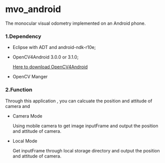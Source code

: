 # mvo_android
The monocular visual odometry implemented on an Android phone.
### 1.Dependency
* Eclipse with ADT and android-ndk-r10e;
* OpenCV4Android 3.0.0 or 3.1.0;

  [Here to download OpenCV4Android](http://opencv.org/downloads.html)
* OpenCV Manger

### 2.Function
Through this application , you can calcuate the position and attitude of camera and 

* Camera Mode

  Using mobile camera to get image inputFrame and output the position and attitude of camera.
* Local Mode

  Get inputFrame through local storage directory and output the position and attitude of camera.

